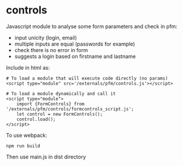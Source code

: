 # controls

Javascript module to analyse some form parameters and check in pfm:

* input unicity (login, email)
* multiple inputs are equal (passwords for example)
* check there is no error in form
* suggests a login based on firstname and lastname

Include in html as:

    # To load a module that will execute code directly (no params)
    <script type="module" src='/externals/pfm/controls.js'></script>

    # To load a module dynamically and call it
    <script type="module">
        import {FormControls} from '/externals/pfm/controls/formcontrols_script.js';
        let control = new FormControls();
        control.load();
    </script>

To use webpack:

    npm run build

Then use main.js in dist directory
